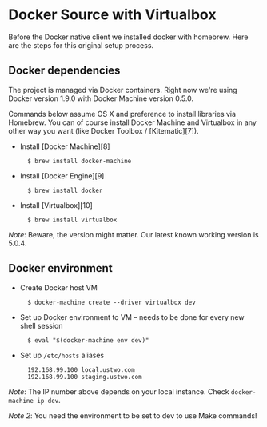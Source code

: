 # Docker Source with Virtualbox

Before the Docker native client we installed docker with homebrew.
Here are the steps for this original setup process.

## Docker dependencies

The project is managed via Docker containers. Right now we're using Docker
version 1.9.0 with Docker Machine version 0.5.0.

Commands below assume OS X and preference to install libraries via Homebrew.
You can of course install Docker Machine and Virtualbox in any other way
you want (like Docker Toolbox / [Kitematic][7]).

* Install [Docker Machine][8]

        $ brew install docker-machine

* Install [Docker Engine][9]

        $ brew install docker

* Install [Virtualbox][10]

        $ brew install virtualbox

*Note*: Beware, the version might matter. Our latest known working version is
5.0.4.

## Docker environment

* Create Docker host VM

        $ docker-machine create --driver virtualbox dev

* Set up Docker environment to VM – needs to be done for every new shell session

        $ eval "$(docker-machine env dev)"

* Set up `/etc/hosts` aliases

        192.168.99.100 local.ustwo.com
        192.168.99.100 staging.ustwo.com

*Note*: The IP number above depends on your local instance. Check
`docker-machine ip dev`.

*Note 2*: You need the environment to be set to dev to use Make commands!
